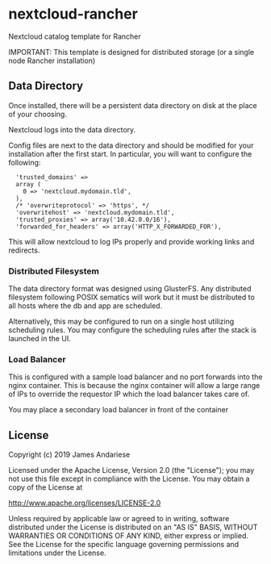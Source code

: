 # nextcloud-rancher

Nextcloud catalog template for Rancher

IMPORTANT: This template is designed for distributed storage
(or a single node Rancher installation)

## Data Directory

Once installed, there will be a persistent data directory on disk at the place of your choosing.

Nextcloud logs into the data directory.

Config files are next to the data directory and should be modified for your installation after
the first start.  In particular, you will want to configure the following:

```
  'trusted_domains' =>
  array (
    0 => 'nextcloud.mydomain.tld',
  ),
  /* 'overwriteprotocol' => 'https', */
  'overwritehost' => 'nextcloud.mydomain.tld',
  'trusted_proxies' => array('10.42.0.0/16'),
  'forwarded_for_headers' => array('HTTP_X_FORWARDED_FOR'),
```

This will allow nextcloud to log IPs properly and provide working links and redirects.

### Distributed Filesystem

The data directory format was designed using GlusterFS.  Any distributed filesystem following POSIX
sematics will work but it must be distributed to all hosts where the db and app are scheduled.

Alternatively, this may be configured to run on a single host utilizing scheduling rules.  You may configure the scheduling rules after the stack is launched in the UI.

### Load Balancer

This is configured with a sample load balancer and no port forwards into the nginx container.  This is because the nginx container will allow a large range of IPs to override the requestor IP which the load balancer takes care of.

You may place a secondary load balancer in front of the container

## License

Copyright (c) 2019 James Andariese

Licensed under the Apache License, Version 2.0 (the "License"); you may not use this file except in compliance with the License. You may obtain a copy of the License at

http://www.apache.org/licenses/LICENSE-2.0

Unless required by applicable law or agreed to in writing, software distributed under the License is distributed on an "AS IS" BASIS, WITHOUT WARRANTIES OR CONDITIONS OF ANY KIND, either express or implied. See the License for the specific language governing permissions and limitations under the License.